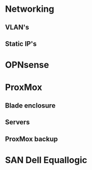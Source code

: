 # Networking

## VLAN's


## Static IP's


# OPNsense


# ProxMox

## Blade enclosure


## Servers


## ProxMox backup

# SAN Dell Equallogic

